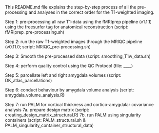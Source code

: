 This README.md file explains the step-by-step process of all the pre-processing and analyses in the correct order for the T1-weighted imaging. 

Step 1: pre-processing all raw T1-data using the fMRIprep pipeline (v1.1.1) using the freesurfer tag for anatomical reconstruction (script: fMRIprep_pre-processing.sh)

Step 2: run the raw T1-weighted images through the MRIQC pipeline (v0.11.0; script: MRIQC_pre-processing.sh)

Step 3: Smooth the pre-processed data (script: smoothing_T1w_data.sh)

Step 4: perform quality control using the QC Protocol (file: ____)

Step 5: parcellate left and right amygdala volumes (script: DK_atlas_parcellations)

Step 6: conduct behaviour by amygdala volume analysis (script: amygdala_volume_analysis.R)

Step 7: run PALM for cortical thickness and cortico-amygdalar covariance analysis 
        7a. prepare design matrix (script: creating_design_matrix_structural.R)
        7b. run PALM using singularity containers (script: PALM_structural.sh & PALM_singularity_container_structural_data)
